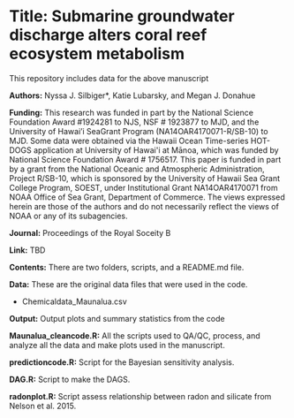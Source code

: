 # Title: Submarine groundwater discharge alters coral reef ecosystem metabolism 

This repository includes data  for the above manuscript

**Authors:** Nyssa J. Silbiger*, Katie Lubarsky, and Megan J. Donahue
 
**Funding:** This research was funded in part by the National Science Foundation Award #1924281 to NJS, NSF # 1923877 to MJD, and the University of Hawai’i SeaGrant Program (NA14OAR4170071-R/SB-10) to MJD. Some data were obtained via the Hawaii Ocean Time-series HOT-DOGS application at University of Hawai'i at Mānoa, which was funded by National Science Foundation Award # 1756517. This paper is funded in part by a grant from the National Oceanic and Atmospheric Administration, Project R/SB-10, which is sponsored by the University of Hawaii Sea Grant College Program, SOEST, under Institutional Grant NA14OAR4170071 from NOAA Office of Sea Grant, Department of Commerce. The views expressed herein are those of the authors and do not necessarily reflect the views of NOAA or any of its subagencies. 
 
**Journal:**  Proceedings of the Royal Soceity B
   
**Link:**  TBD

**Contents:** There are two folders, scripts, and a README.md file.

**Data:** These are the original data files that were used in the code.
* Chemicaldata_Maunalua.csv

**Output:** Output plots and summary statistics from the code
  
**Maunalua_cleancode.R:** All the scripts used to QA/QC, process, and analyze all the data and make plots used in the manuscript.

**predictioncode.R:** Script for the Bayesian sensitivity analysis.

**DAG.R:** Script to make the DAGS.

**radonplot.R:** Script assess relationship between radon and silicate from Nelson et al. 2015.
